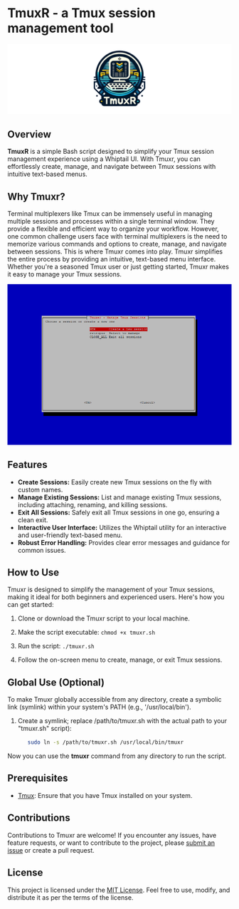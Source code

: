 # TmuxR - a Tmux session management tool

![GitHub Logo](https://github.com/uberoptix/tmuxr/blob/main/images/tmuxr.png)

## Overview

**TmuxR** is a simple Bash script designed to simplify your Tmux session management experience using a Whiptail UI. With Tmuxr, you can effortlessly create, manage, and navigate between Tmux sessions with intuitive text-based menus.

## Why Tmuxr?

Terminal multiplexers like Tmux can be immensely useful in managing multiple sessions and processes within a single terminal window. They provide a flexible and efficient way to organize your workflow. However, one common challenge users face with terminal multiplexers is the need to memorize various commands and options to create, manage, and navigate between sessions. This is where Tmuxr comes into play. Tmuxr simplifies the entire process by providing an intuitive, text-based menu interface. Whether you're a seasoned Tmux user or just getting started, Tmuxr makes it easy to manage your Tmux sessions.

![GitHub Logo](https://github.com/uberoptix/tmuxr/blob/main/images/screenshot001.png)

## Features

- **Create Sessions:** Easily create new Tmux sessions on the fly with custom names.
- **Manage Existing Sessions:** List and manage existing Tmux sessions, including attaching, renaming, and killing sessions.
- **Exit All Sessions:** Safely exit all Tmux sessions in one go, ensuring a clean exit.
- **Interactive User Interface:** Utilizes the Whiptail utility for an interactive and user-friendly text-based menu.
- **Robust Error Handling:** Provides clear error messages and guidance for common issues.

## How to Use

Tmuxr is designed to simplify the management of your Tmux sessions, making it ideal for both beginners and experienced users. Here's how you can get started:

1. Clone or download the Tmuxr script to your local machine.

2. Make the script executable: `chmod +x tmuxr.sh`

3. Run the script: `./tmuxr.sh`

4. Follow the on-screen menu to create, manage, or exit Tmux sessions.

## Global Use (Optional)

To make Tmuxr globally accessible from any directory, create a symbolic link (symlink) within your system's PATH (e.g., '/usr/local/bin').

1. Create a symlink; replace /path/to/tmuxr.sh with the actual path to your "tmuxr.sh" script):

   ```bash
      sudo ln -s /path/to/tmuxr.sh /usr/local/bin/tmuxr

Now you can use the **tmuxr** command from any directory to run the script.

## Prerequisites

- [Tmux](https://github.com/tmux/tmux): Ensure that you have Tmux installed on your system.

## Contributions

Contributions to Tmuxr are welcome! If you encounter any issues, have feature requests, or want to contribute to the project, please [submit an issue](https://github.com/uberoptix/tmuxr/issues) or create a pull request.

## License

This project is licensed under the [MIT License](LICENSE). Feel free to use, modify, and distribute it as per the terms of the license.
